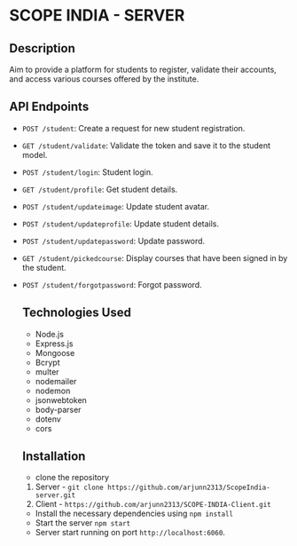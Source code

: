 # SCOPE INDIA - SERVER
## Description

Aim to provide a platform for students to register, validate their accounts, and access various courses offered by the institute.

## API Endpoints

- `POST /student`: Create a request for new student registration.
- `GET /student/validate`: Validate the token and save it to the student model.
- `POST /student/login`: Student login.
- `GET /student/profile`: Get student details.
- `POST /student/updateimage`: Update student avatar.
- `POST /student/updateprofile`: Update student details.
- `POST /student/updatepassword`: Update password.
- `GET /student/pickedcourse`: Display courses that have been signed in by the student.
- `POST /student/forgotpassword`: Forgot password.

  ## Technologies Used
  - Node.js
  - Express.js
  - Mongoose
  - Bcrypt
  - multer
  - nodemailer
  - nodemon
  - jsonwebtoken
  - body-parser
  - dotenv
  - cors
  ## Installation
  - clone the repository
  1. Server - `git clone https://github.com/arjunn2313/ScopeIndia-server.git`
  2.  Client -  `https://github.com/arjunn2313/SCOPE-INDIA-Client.git`
  - Install the necessary dependencies using `npm install`
  -  Start the  server  `npm start`
   - Server start running on port `http://localhost:6060`.



